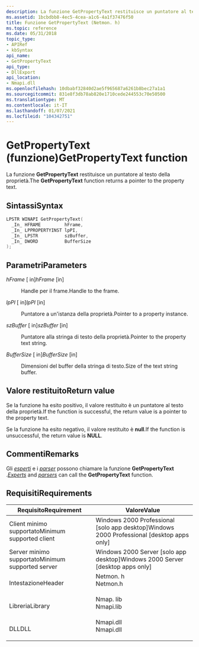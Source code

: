 ```yaml
---
description: La funzione GetPropertyText restituisce un puntatore al testo della proprietà.
ms.assetid: 1bcbdbb8-4ec5-4cea-a1c6-4a1f37476f50
title: Funzione GetPropertyText (Netmon. h)
ms.topic: reference
ms.date: 05/31/2018
topic_type:
- APIRef
- kbSyntax
api_name:
- GetPropertyText
api_type:
- DllExport
api_location:
- Nmapi.dll
ms.openlocfilehash: 10dbabf32840d2ae5f965687a6261b8bec27a1a1
ms.sourcegitcommit: 831e8f3db78ab820e1710cede244553c70e50500
ms.translationtype: MT
ms.contentlocale: it-IT
ms.lasthandoff: 01/07/2021
ms.locfileid: "104342751"
---
```

# <a name="getpropertytext-function"></a><span data-ttu-id="adf7a-103">GetPropertyText (funzione)</span><span class="sxs-lookup"><span data-stu-id="adf7a-103">GetPropertyText function</span></span>

<span data-ttu-id="adf7a-104">La funzione **GetPropertyText** restituisce un puntatore al testo della proprietà.</span><span class="sxs-lookup"><span data-stu-id="adf7a-104">The **GetPropertyText** function returns a pointer to the property text.</span></span>

## <a name="syntax"></a><span data-ttu-id="adf7a-105">Sintassi</span><span class="sxs-lookup"><span data-stu-id="adf7a-105">Syntax</span></span>


```C++
LPSTR WINAPI GetPropertyText(
  _In_ HFRAME         hFrame,
  _In_ LPPROPERTYINST lpPI,
  _In_ LPSTR          szBuffer,
  _In_ DWORD          BufferSize
);
```



## <a name="parameters"></a><span data-ttu-id="adf7a-106">Parametri</span><span class="sxs-lookup"><span data-stu-id="adf7a-106">Parameters</span></span>

<dl> <dt>

<span data-ttu-id="adf7a-107">*hFrame* \[ in\]</span><span class="sxs-lookup"><span data-stu-id="adf7a-107">*hFrame* \[in\]</span></span>
</dt> <dd>

<span data-ttu-id="adf7a-108">Handle per il frame.</span><span class="sxs-lookup"><span data-stu-id="adf7a-108">Handle to the frame.</span></span>

</dd> <dt>

<span data-ttu-id="adf7a-109">*lpPI* \[ in\]</span><span class="sxs-lookup"><span data-stu-id="adf7a-109">*lpPI* \[in\]</span></span>
</dt> <dd>

<span data-ttu-id="adf7a-110">Puntatore a un'istanza della proprietà.</span><span class="sxs-lookup"><span data-stu-id="adf7a-110">Pointer to a property instance.</span></span>

</dd> <dt>

<span data-ttu-id="adf7a-111">*szBuffer* \[ in\]</span><span class="sxs-lookup"><span data-stu-id="adf7a-111">*szBuffer* \[in\]</span></span>
</dt> <dd>

<span data-ttu-id="adf7a-112">Puntatore alla stringa di testo della proprietà.</span><span class="sxs-lookup"><span data-stu-id="adf7a-112">Pointer to the property text string.</span></span>

</dd> <dt>

<span data-ttu-id="adf7a-113">*BufferSize* \[ in\]</span><span class="sxs-lookup"><span data-stu-id="adf7a-113">*BufferSize* \[in\]</span></span>
</dt> <dd>

<span data-ttu-id="adf7a-114">Dimensioni del buffer della stringa di testo.</span><span class="sxs-lookup"><span data-stu-id="adf7a-114">Size of the text string buffer.</span></span>

</dd> </dl>

## <a name="return-value"></a><span data-ttu-id="adf7a-115">Valore restituito</span><span class="sxs-lookup"><span data-stu-id="adf7a-115">Return value</span></span>

<span data-ttu-id="adf7a-116">Se la funzione ha esito positivo, il valore restituito è un puntatore al testo della proprietà.</span><span class="sxs-lookup"><span data-stu-id="adf7a-116">If the function is successful, the return value is a pointer to the property text.</span></span>

<span data-ttu-id="adf7a-117">Se la funzione ha esito negativo, il valore restituito è **null**.</span><span class="sxs-lookup"><span data-stu-id="adf7a-117">If the function is unsuccessful, the return value is **NULL**.</span></span>

## <a name="remarks"></a><span data-ttu-id="adf7a-118">Commenti</span><span class="sxs-lookup"><span data-stu-id="adf7a-118">Remarks</span></span>

<span data-ttu-id="adf7a-119">Gli [*esperti*](e.md) e i [*parser*](p.md) possono chiamare la funzione **GetPropertyText** .</span><span class="sxs-lookup"><span data-stu-id="adf7a-119">[*Experts*](e.md) and [*parsers*](p.md) can call the **GetPropertyText** function.</span></span>

## <a name="requirements"></a><span data-ttu-id="adf7a-120">Requisiti</span><span class="sxs-lookup"><span data-stu-id="adf7a-120">Requirements</span></span>



| <span data-ttu-id="adf7a-121">Requisito</span><span class="sxs-lookup"><span data-stu-id="adf7a-121">Requirement</span></span> | <span data-ttu-id="adf7a-122">Valore</span><span class="sxs-lookup"><span data-stu-id="adf7a-122">Value</span></span> |
|-------------------------------------|--------------------------------------------------------------------------------------|
| <span data-ttu-id="adf7a-123">Client minimo supportato</span><span class="sxs-lookup"><span data-stu-id="adf7a-123">Minimum supported client</span></span><br/> | <span data-ttu-id="adf7a-124">Windows 2000 Professional \[solo app desktop\]</span><span class="sxs-lookup"><span data-stu-id="adf7a-124">Windows 2000 Professional \[desktop apps only\]</span></span><br/>                           |
| <span data-ttu-id="adf7a-125">Server minimo supportato</span><span class="sxs-lookup"><span data-stu-id="adf7a-125">Minimum supported server</span></span><br/> | <span data-ttu-id="adf7a-126">Windows 2000 Server \[solo app desktop\]</span><span class="sxs-lookup"><span data-stu-id="adf7a-126">Windows 2000 Server \[desktop apps only\]</span></span><br/>                                 |
| <span data-ttu-id="adf7a-127">Intestazione</span><span class="sxs-lookup"><span data-stu-id="adf7a-127">Header</span></span><br/>                   | <dl> <span data-ttu-id="adf7a-128"><dt>Netmon. h</dt></span><span class="sxs-lookup"><span data-stu-id="adf7a-128"><dt>Netmon.h</dt></span></span> </dl>  |
| <span data-ttu-id="adf7a-129">Libreria</span><span class="sxs-lookup"><span data-stu-id="adf7a-129">Library</span></span><br/>                  | <dl> <span data-ttu-id="adf7a-130"><dt>Nmap. lib</dt></span><span class="sxs-lookup"><span data-stu-id="adf7a-130"><dt>Nmapi.lib</dt></span></span> </dl> |
| <span data-ttu-id="adf7a-131">DLL</span><span class="sxs-lookup"><span data-stu-id="adf7a-131">DLL</span></span><br/>                      | <dl> <span data-ttu-id="adf7a-132"><dt>Nmapi.dll</dt></span><span class="sxs-lookup"><span data-stu-id="adf7a-132"><dt>Nmapi.dll</dt></span></span> </dl> |



 

 




